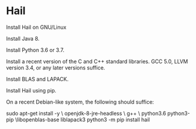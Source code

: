 # Hail

Install Hail on GNU/Linux

Install Java 8.

Install Python 3.6 or 3.7.

Install a recent version of the C and C++ standard libraries. GCC 5.0, LLVM version 3.4, or any later versions suffice.

Install BLAS and LAPACK.

Install Hail using pip.

On a recent Debian-like system, the following should suffice:

sudo apt-get install -y \ openjdk-8-jre-headless \ g++ \ python3.6 python3-pip \libopenblas-base liblapack3 python3 -m pip install hail

